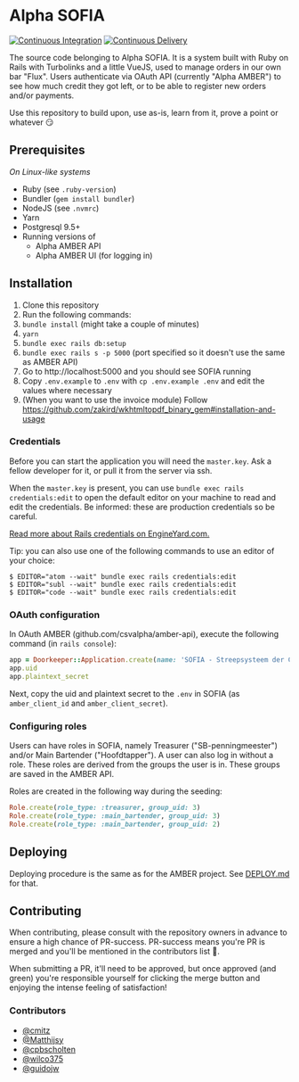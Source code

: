 Alpha SOFIA
============

[![Continuous Integration](https://github.com/csvalpha/sofia/actions/workflows/continuous-integration.yml/badge.svg)](https://github.com/csvalpha/sofia/actions/workflows/continuous-integration.yml)
[![Continuous Delivery](https://github.com/csvalpha/sofia/actions/workflows/continuous-delivery.yml/badge.svg)](https://github.com/csvalpha/sofia/actions/workflows/continuous-delivery.yml)

The source code belonging to Alpha SOFIA. It is a system built with Ruby on Rails with Turbolinks and a little VueJS, used to manage orders in our own bar "Flux". Users authenticate via OAuth API (currently "Alpha AMBER") to see how much credit they got left, or to be able to register new orders and/or payments.

Use this repository to build upon, use as-is, learn from it, prove a point or whatever 😏

## Prerequisites

_On Linux-like systems_

- Ruby (see `.ruby-version`)
- Bundler (`gem install bundler`)
- NodeJS (see `.nvmrc`)
- Yarn
- Postgresql 9.5+
- Running versions of
  - Alpha AMBER API
  - Alpha AMBER UI (for logging in)

## Installation

1. Clone this repository
1. Run the following commands:
  1. `bundle install` (might take a couple of minutes)
  1. `yarn`
  1. `bundle exec rails db:setup`
  1. `bundle exec rails s -p 5000` (port specified so it doesn't use the same as AMBER API)
1. Go to http://localhost:5000 and you should see SOFIA running
1. Copy `.env.example` to `.env` with `cp .env.example .env` and edit the values where necessary
1. (When you want to use the invoice module) Follow https://github.com/zakird/wkhtmltopdf_binary_gem#installation-and-usage

### Credentials

Before you can start the application you will need the `master.key`. Ask a fellow developer for it, or pull it from the server via ssh.

When the `master.key` is present, you can use `bundle exec rails credentials:edit` to open the default editor on your machine to read and edit the credentials. Be informed: these are production credentials so be careful.

[Read more about Rails credentials on EngineYard.com.](https://www.engineyard.com/blog/rails-encrypted-credentials-on-rails-5.2)

Tip: you can also use one of the following commands to use an editor of your choice:

```
$ EDITOR="atom --wait" bundle exec rails credentials:edit
$ EDITOR="subl --wait" bundle exec rails credentials:edit
$ EDITOR="code --wait" bundle exec rails credentials:edit
```

### OAuth configuration

In OAuth AMBER (github.com/csvalpha/amber-api), execute the following command (in `rails console`):

```ruby
app = Doorkeeper::Application.create(name: 'SOFIA - Streepsysteem der C.S.V. Alpha', redirect_uri: 'http://localhost:5000/users/auth/amber_oauth2/callback', scopes: 'public tomato')
app.uid
app.plaintext_secret
```

Next, copy the uid and plaintext secret to the `.env` in SOFIA (as `amber_client_id` and `amber_client_secret`).

### Configuring roles

Users can have roles in SOFIA, namely Treasurer ("SB-penningmeester") and/or Main Bartender ("Hoofdtapper"). A user can also log in without a role. These roles are derived from the groups the user is in. These groups are saved in the AMBER API.

Roles are created in the following way during the seeding:

```ruby
Role.create(role_type: :treasurer, group_uid: 3)
Role.create(role_type: :main_bartender, group_uid: 3)
Role.create(role_type: :main_bartender, group_uid: 2)
```

## Deploying

Deploying procedure is the same as for the AMBER project.
See [DEPLOY.md](https://github.com/csvalpha/amber-api/blob/master/DEPLOY.md) for that.

## Contributing

When contributing, please consult with the repository owners in advance to ensure a high chance of PR-success. PR-success means you're PR is merged and you'll be mentioned in the contributors list 🎉.

When submitting a PR, it'll need to be approved, but once approved (and green) you're responsible yourself for clicking the merge button and enjoying the intense feeling of satisfaction!

### Contributors

- [@cmitz](https://github.com/cmitz)
- [@Matthijsy](https://github.com/Matthijsy)
- [@cpbscholten](https://github.com/cpbscholten)
- [@wilco375](https://github.com/wilco375)
- [@guidojw](https://github.com/guidojw)
